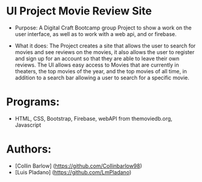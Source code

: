# UI Project Movie Review Site

* Purpose: A Digital Craft Bootcamp group Project to show a work on the user interface, as well as to work with a web api, and or firebase.

* What it does: The Project creates a site that allows the user to search for movies and see reviews on the movies, it also allows the user to register and sign up for an account so that they are able to leave their own reviews. The UI allows easy access to Movies that are currently in theaters, the top movies of the year, and the top movies of all time, in addition to a search bar allowing a user to search for a specific movie.

# Programs:

* HTML, CSS, Bootstrap, Firebase, webAPI from themoviedb.org, Javascript

# Authors:
* [Collin Barlow] (https://github.com/Collinbarlow98)
* [Luis Pladano] (https://github.com/LmPladano)
